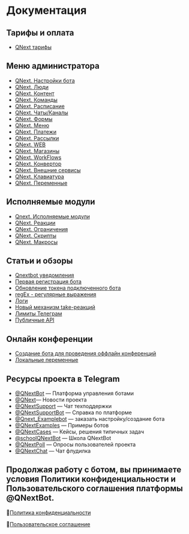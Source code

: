 # Документация
## Тарифы и оплата
* [QNext тарифы](/docs-test/article/price)
## Меню администратора
* [QNext. Настройки бота](/docs-test/admin/setting)
* [QNext. Люди](/docs-test/admin/people)
* [QNext. Контент](/docs-test/admin/content)
* [QNext. Команды](/docs-test/admin/command)
* [QNext. Расписание](/docs-test/admin/schedule)
* [QNext. Чаты/Каналы](/docs-test/admin/chats-and-channels)
* [QNext. Формы](/docs-test/admin/forms)
* [QNext. Меню](/docs-test/admin/menu)
* [QNext. Платежи](/docs-test/admin/pay)
* [QNext. Рассылки](/docs-test/admin/newsletters)
* [QNext. WEB](/docs-test/admin/web)
* [QNext. Магазины](/docs-test/admin/stores) 
* [QNext. WorkFlows](/docs-test/admin/workflow) 
* [QNext. Конвертор](/docs-test/admin/converter) 
* [QNext. Внешние сервисы](/docs-test/admin/external-services)
* [QNext. Клавиатура](/docs-test/admin/keyboard)
* [QNext. Переменные](/docs-test/admin/variables)
## Исполняемые модули
* [Qnext. Исполняемые модули](/docs-test/ext)
* [QNext. Реакции](/docs-test/ext/reactions)
* [QNext. Ограничения](/docs-test/ext/restrictions)
* [QNext. Скрипты](/docs-test/ext/script)
* [QNext. Макросы](/docs-test/ext/macros)
## Статьи и обзоры
* [Qnextbot уведомления](/docs-test/article/notifications)
* [Первая регистрация бота](/docs-test/article/price/newtoken)
* [Обновление токена подключенного бота](/docs-test/article/price/reltoken)
* [regEx - регулярные выражения](/docs-test/admin/regexp)
* [Логи](/docs-test/ext/reactions/log)
* [Новый механизм take-реакций](/docs-test/ext/reactions/new-mechanics)
* [Лимиты Телеграм](https://limits.tginfo.me/ru-RU/)
* [Публичные API](/docs-test/admin/public-api)
## Онлайн конференции
* [Создание бота для проведения оффлайн конференций](https://www.youtube.com/watch?v=DnGL2II51Xg)
* [Локальные переменные](https://www.youtube.com/watch?v=3ify7Ci8D_I)
## Ресурсы проекта в Telegram
* [@QNextBot](https://t.me/QNextBot) — Платформа управления ботами
* [@QNext](http://t.me/QNext)— Новости проекта
* [@QNextSupport](http://t.me/Qnextsupport) — Чат техподдержки
* [@QNextSupportBot](https://t.me/QNextSupportBot) — Cправка по платформе
* [@Qnext_Examplebot](https://t.me/Qnext_Examplebot?start=zakaz) — заказать настройку/создание бота
* [@QNextExamples](https://t.me/QNextExamples) — Примеры ботов
* [@QNextCases](https://t.me/QNextCases) — Кейсы, решения типичных задач
* [@schoolQNextBot](http://t.me/schoolQNextBot) — Школа QNextBot
* [@QNextPoll](https://t.me/QNextPoll) — Опросы пользователей проекта
* [@QNextChat](https://t.me/QNextChat) — Чат флудилка


## Продолжая работу с ботом, вы принимаете условия Политики конфиденциальности и Пользовательского соглашения платформы @QNextBot.

🔸[Политика конфиденциальности](http://qnext.app/docs/privacy.html)

🔸[Пользовательское соглашение](http://qnext.app/docs/terms.html) 
